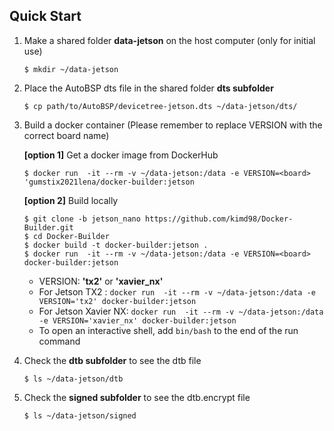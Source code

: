 ## Quick Start 
1. Make a shared folder **data-jetson** on the host computer (only for initial use)
    ```
    $ mkdir ~/data-jetson
    ```

2. Place the AutoBSP dts file in the shared folder **dts subfolder**
    ```
    $ cp path/to/AutoBSP/devicetree-jetson.dts ~/data-jetson/dts/
    ```

3. Build a docker container (Please remember to replace VERSION with the correct board name)

   **[option 1]** Get a docker image from DockerHub
    ```
    $ docker run  -it --rm -v ~/data-jetson:/data -e VERSION=<board> 'gumstix2021lena/docker-builder:jetson 
    ```

   **[option 2]** Build locally
    ```
    $ git clone -b jetson_nano https://github.com/kimd98/Docker-Builder.git
    $ cd Docker-Builder
    $ docker build -t docker-builder:jetson .
    $ docker run  -it --rm -v ~/data-jetson:/data -e VERSION=<board> docker-builder:jetson
    ```
    - VERSION: **'tx2'** or **'xavier_nx'**
    - For Jetson TX2 : `docker run  -it --rm -v ~/data-jetson:/data -e VERSION='tx2' docker-builder:jetson`
    - For Jetson Xavier NX: `docker run  -it --rm -v ~/data-jetson:/data -e VERSION='xavier_nx' docker-builder:jetson`
    - To open an interactive shell, add `bin/bash` to the end of the run command
    
4. Check the **dtb subfolder** to see the dtb file
    ```
    $ ls ~/data-jetson/dtb
    ```

5. Check the **signed subfolder** to see the dtb.encrypt file
    ```
    $ ls ~/data-jetson/signed
    ```
